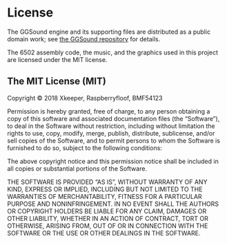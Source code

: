 License
=======

The GGSound engine and its supporting files are distributed as a public domain
work; see [the GGSound repository](https://github.com/gradualgames/ggsound/)
for details.

The 6502 assembly code, the music, and the graphics used in this project
are licensed under the MIT license.

The MIT License (MIT)
---------------------

Copyright © 2018 Xkeeper, Raspberryfloof, BMF54123

Permission is hereby granted, free of charge, to any person
obtaining a copy of this software and associated documentation
files (the “Software”), to deal in the Software without
restriction, including without limitation the rights to use,
copy, modify, merge, publish, distribute, sublicense, and/or sell
copies of the Software, and to permit persons to whom the
Software is furnished to do so, subject to the following
conditions:

The above copyright notice and this permission notice shall be
included in all copies or substantial portions of the Software.

THE SOFTWARE IS PROVIDED “AS IS”, WITHOUT WARRANTY OF ANY KIND,
EXPRESS OR IMPLIED, INCLUDING BUT NOT LIMITED TO THE WARRANTIES
OF MERCHANTABILITY, FITNESS FOR A PARTICULAR PURPOSE AND
NONINFRINGEMENT. IN NO EVENT SHALL THE AUTHORS OR COPYRIGHT
HOLDERS BE LIABLE FOR ANY CLAIM, DAMAGES OR OTHER LIABILITY,
WHETHER IN AN ACTION OF CONTRACT, TORT OR OTHERWISE, ARISING
FROM, OUT OF OR IN CONNECTION WITH THE SOFTWARE OR THE USE OR
OTHER DEALINGS IN THE SOFTWARE.
